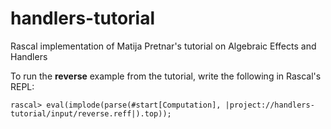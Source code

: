 # handlers-tutorial
Rascal implementation of Matija Pretnar's tutorial on Algebraic Effects and Handlers

To run the **reverse** example from the tutorial, write the following in Rascal's REPL:

`rascal> eval(implode(parse(#start[Computation], |project://handlers-tutorial/input/reverse.reff|).top)); `
